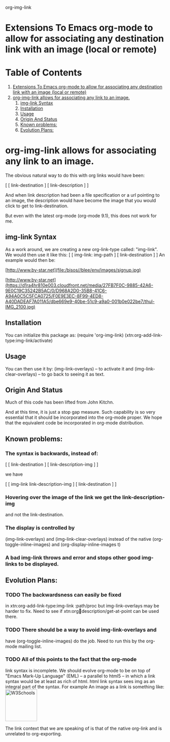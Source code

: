 org-img-link


# Extensions To Emacs org-mode to allow for associating any destination link with an image (local or remote)


# Table of Contents

1.  [Extensions To Emacs org-mode to allow for associating any destination link with an image (local or remote)](#orga88ce7c)
2.  [org-img-link  allows for associating any link to an image.](#orgbf96d0f)
    1.  [img-link Syntax](#orga6ce5f9)
    2.  [Installation](#orgf9e461b)
    3.  [Usage](#org8452742)
    4.  [Origin And Status](#orgd279268)
    5.  [Known problems:](#org2500227)
    6.  [Evolution Plans:](#org45e596f)


# org-img-link  allows for associating any link to an image.

The obvious natural way to do this with org links would have been:

[ [ link-destination ] [ link-description ] ]

And when link description had been a file specification or a url
pointing to an image, the description would have become the image
that you would click to get to link-destination.

But even with the latest org-mode (org-mode 9.1), this does not work for me.


## img-link Syntax

As a work around, we are creating a new org-link-type called:
"img-link". 
We would then use it like this:
[ [ img-link: img-path ] [ link-destination ] ] 
An example would then be:

[http://www.by-star.net](file:/bisos//blee/env/images/signup.jpg)

[http://www.by-star.net](https://d1ra4hr810e003.cloudfront.net/media/27FB7F0C-9885-42A6-9E0C19C35242B5AC/0/D968A2D0-35B8-41C6-A94A0C5C5FCA0725/F0E9E3EC-8F99-4ED8-A40DADEAF7A011A5/dbe669e9-40be-51c9-a9a0-001b0e022be7/thul-IMG_2100.jpg)


## Installation

You can initialize this package as:
   (require 'org-img-link)
   (xtn:org-add-link-type:img-link/activate)


## Usage

You can then use it by:
      (img-link-overlays)          &#x2013; to activate it and 
      (img-link-clear-overlays)    &#x2013; to go back to seeing it as text.


## Origin And Status

Much of this code has been lifted from John Kitchn.

And at this time, it is just a stop gap measure.  Such capability is
so very essential that it should be incorporated into the org-mode
proper. We hope that the equivalent code be incorporated in org-mode
distribution.


## Known problems:


### The syntax is backwards, instead of:

[ [ link-destination ] [ link-description-img ] ]

we have 

[ [ img-link link-description-img ] [ link-destination ] ]


### Hovering over the image of the link we get the link-description-img

and not the link-destination.


### The display is controlled by

(img-link-overlays) and (img-link-clear-overlays)
instead of the native 
(org-toggle-inline-images) and (org-display-inline-images t)


### A bad img-link throws and error and stops other good img-links to be displayed.


## Evolution Plans:


### TODO The backwardsness can easily be fixed

in xtn:org-add-link-type:img-link :path/proc
but img-link-overlays may be harder to fix. 
Need to see if xtn:org:link:description/get-at-point
can be used there.


### TODO There should be a way to avoid img-link-overlays and

have (org-toggle-inline-images) do the job. 
Need to run this by the org-mode mailing list.


### TODO All of this points to the fact that the org-mode

link syntax is incomplete. We should evolve org-mode to be on top
of "Emacs Mark-Up Language" (EML) &#x2013; a parallel to html5 &#x2013; in
which a link syntax would be at least as rich of html.  html link
syntax sees img as an integral part of the syntax.  For example An
image as a link is something like:
<a href="<https://www.w3schools.com>"> <img
border="0" alt="W3Schools" src="logo<sub>w3s.gif</sub>" width="100"
height="100"> </a>

The link context that we are speaking of is that of the native
org-link and is unrelated to org-exporting.

